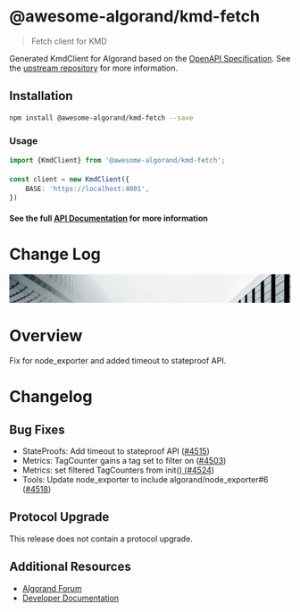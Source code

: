 
# @awesome-algorand/kmd-fetch
> Fetch client for KMD

Generated KmdClient for Algorand based on the [OpenAPI Specification](https://raw.githubusercontent.com/algorand/go-algorand/v3.9.4-stable/daemon/kmd/api/swagger.json). 
See the [upstream repository](https://github.com/algorand/go-algorand) for more information.

## Installation

```bash
npm install @awesome-algorand/kmd-fetch --save
```

### Usage

```typescript
import {KmdClient} from '@awesome-algorand/kmd-fetch';

const client = new KmdClient({
    BASE: 'https://localhost:4001',
})
```

#### See the full [API Documentation](https://awesome-algorand.github.io/algo-fetch/guides/clients/kmd/) for more information

# Change Log
![GitHub Logo](https://raw.githubusercontent.com/algorand/go-algorand/master/release/release-banner.jpg)

# Overview

Fix for node_exporter and added timeout to stateproof API.

# Changelog

## Bug Fixes
- StateProofs: Add timeout to stateproof API ([#4515](https://github.com/algorand/go-algorand/pull/4515))
- Metrics: TagCounter gains a tag set to filter on ([#4503](https://github.com/algorand/go-algorand/pull/4503))
- Metrics: set filtered TagCounters from init([) (#4524](https://github.com/algorand/go-algorand/pull/4524))
- Tools: Update node_exporter to include algorand/node_exporter#6 ([#4518](https://github.com/algorand/go-algorand/pull/4518))

## Protocol Upgrade
This release does not contain a protocol upgrade.

## Additional Resources
* [Algorand Forum](https://forum.algorand.org)
* [Developer Documentation](https://developer.algorand.org)

